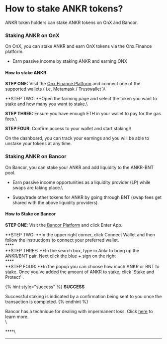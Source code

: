 # How to stake ANKR tokens?

ANKR token holders can stake ANKR tokens on OnX and Bancor.

### Staking ANKR on OnX

On OnX, you can stake ANKR and earn OnX tokens via the Onx.Finance platform.

* Earn passive income by staking ANKR and earning ONX

#### How to stake ANKR

**STEP ONE:** Visit the [Onx.Finance Platform](http://app.onx.finance) and connect one of the supported wallets ( i.e. Metamask / Trustwallet )\


**STEP TWO: **Open the farming page and select the token you want to stake and how many you want to stake.\


**STEP THREE:** Ensure you have enough ETH in your wallet to pay for the gas fees.\


**STEP FOUR**: Confirm access to your wallet and start staking!\


On the dashboard, you can track your earnings and you will be able to unstake your tokens at any time.

### Staking ANKR on Bancor

On Bancor, you can stake your ANKR and add liquidity to the ANKR-BNT pool.&#x20;

* Earn passive income opportunities as a liquidity provider (LP) while swaps are taking place.\

* Swap/trade other tokens for ANKR by going through BNT (swap fees get shared with the above liquidity providers).

#### How to Stake on Bancor

**STEP ONE**: Visit the[ Bancor Platform](https://bancor.network) and click Enter App.

**STEP TWO: **In the upper right corner, click Connect Wallet and then follow the instructions to connect your preferred wallet.\
****\
**STEP THREE: **In the search box, type in Ankr to bring up the ANKR/BNT pair.  Next click the blue + sign on the right\
****\
**STEP FOUR: **In the popup you can choose how much ANKR or BNT to stake. Once you’ve added the amount of ANKR to stake, click 'Stake and Protect' .&#x20;

{% hint style="success" %}
**SUCCESS**

Successful staking is indicated by a confirmation being sent to you once the transaction is completed.
{% endhint %}

Bancor has a technique for dealing with impermanent loss.  Click [here](https://newsletter.banklesshq.com/p/how-to-protect-yourself-from-impermanent) to learn more.\
\




****\
****

